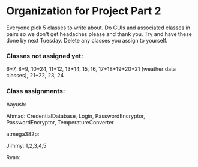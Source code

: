 # Organization for Project Part 2
Everyone pick 5 classes to write about. Do GUIs and associated classes in pairs so we don't get headaches please and thank you. Try and have these done by next Tuesday.
Delete any classes you assign to yourself.

### Classes not assigned yet:
6+7, 8+9, 10+24, 11+12, 13+14, 15, 16, 17+18+19+20+21 (weather data classes), 21+22, 23, 24

### Class assignments:
Aayush:

Ahmad: CredentialDatabase, Login, PasswordEncryptor, PasswordEncryptor, TemperatureConverter

atmega382p:

Jimmy: 1,2,3,4,5

Ryan: